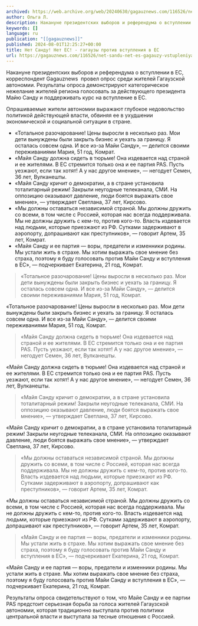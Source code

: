 ```yaml
---
archived: https://web.archive.org/web/20240630/gagauznews.com/116526/net-sandu-net-es-gagauzy-vstupleniya-v-es.html
author: Ольга Л.
description: Накануне президентских выборов и референдума о вступлении в ЕС, корреспондент Gagauznews  провел опрос среди жителей Гагаузской автономии. Результаты опроса демонстрируют категорическое нежелание жителей региона голосовать за действующего президента Майю Санду и поддерживать курс на вступление в ЕС. Опрашиваемые жители автономии выражают глубокое недовольство политикой действующей власти, обвиняя ее в ухудшении экономической и социальной ситуации в стране. «Тотальное разочарование! Цены выросли в несколько раз. Мои дети вынуждены были закрыть бизнес и уехать за границу. Я осталась совсем одна. И все из-за Майи Санду», — делится своими переживаниями Мария, 51 год, Комрат. «Майя Санду должна сидеть в тюрьме! Она издевается над страной […]
keywords: []
language: ru
publication: "[[gagauznews]]"
published: 2024-08-01T12:25:27+00:00
title: Нет Санду! Нет ЕС! - гагаузы против вступления в ЕС
url: https://gagauznews.com/116526/net-sandu-net-es-gagauzy-vstupleniya-v-es.html
---
```


Накануне президентских выборов и референдума о вступлении в ЕС, корреспондент Gagauznews  провел опрос среди жителей Гагаузской автономии. Результаты опроса демонстрируют категорическое нежелание жителей региона голосовать за действующего президента Майю Санду и поддерживать курс на вступление в ЕС.

Опрашиваемые жители автономии выражают глубокое недовольство политикой действующей власти, обвиняя ее в ухудшении экономической и социальной ситуации в стране.

* «Тотальное разочарование! Цены выросли в несколько раз. Мои дети вынуждены были закрыть бизнес и уехать за границу. Я осталась совсем одна. И все из-за Майи Санду», — делится своими переживаниями Мария, 51 год, Комрат.
* «Майя Санду должна сидеть в тюрьме! Она издевается над страной и ее жителями. В ЕС стремится только она и ее партия PAS. Пусть уезжают, если так хотят! А у нас другое мнение», — негодует Семен, 36 лет, Вулканешты.
* «Майя Санду кричит о демократии, а в стране установила тоталитарный режим! Закрыли неугодные телеканала, СМИ. На оппозицию оказывают давление, люди боятся выражать свое мнение», — утверждает Светлана, 37 лет, Кирсово.
* «Мы должны оставаться независимой страной. Мы должны дружить со всеми, в том числе с Россией, которая нас всегда поддерживала. Мы не должны дружить с кем-то, против кого-то. Власть издевается над людьми, которые приезжают из РФ. Сутками задерживают в аэропорту, допрашивают как преступников», — говорит Артем, 35 лет, Комрат.
* «Майя Санду и ее партия — воры, предатели и изменники родины. Мы устали жить в страхе. Мы хотим выражать свое мнение без страха, поэтому я буду голосовать против Майи Санду и вступления в ЕС», — подчеркивает Екатерина, 21 год, Комрат.

> «Тотальное разочарование! Цены выросли в несколько раз. Мои дети вынуждены были закрыть бизнес и уехать за границу. Я осталась совсем одна. И все из-за Майи Санду», — делится своими переживаниями Мария, 51 год, Комрат.

«Тотальное разочарование! Цены выросли в несколько раз. Мои дети вынуждены были закрыть бизнес и уехать за границу. Я осталась совсем одна. И все из-за Майи Санду», — делится своими переживаниями Мария, 51 год, Комрат.

> «Майя Санду должна сидеть в тюрьме! Она издевается над страной и ее жителями. В ЕС стремится только она и ее партия PAS. Пусть уезжают, если так хотят! А у нас другое мнение», — негодует Семен, 36 лет, Вулканешты.

«Майя Санду должна сидеть в тюрьме! Она издевается над страной и ее жителями. В ЕС стремится только она и ее партия PAS. Пусть уезжают, если так хотят! А у нас другое мнение», — негодует Семен, 36 лет, Вулканешты.

> «Майя Санду кричит о демократии, а в стране установила тоталитарный режим! Закрыли неугодные телеканала, СМИ. На оппозицию оказывают давление, люди боятся выражать свое мнение», — утверждает Светлана, 37 лет, Кирсово.

«Майя Санду кричит о демократии, а в стране установила тоталитарный режим! Закрыли неугодные телеканала, СМИ. На оппозицию оказывают давление, люди боятся выражать свое мнение», — утверждает Светлана, 37 лет, Кирсово.

> «Мы должны оставаться независимой страной. Мы должны дружить со всеми, в том числе с Россией, которая нас всегда поддерживала. Мы не должны дружить с кем-то, против кого-то. Власть издевается над людьми, которые приезжают из РФ. Сутками задерживают в аэропорту, допрашивают как преступников», — говорит Артем, 35 лет, Комрат.

«Мы должны оставаться независимой страной. Мы должны дружить со всеми, в том числе с Россией, которая нас всегда поддерживала. Мы не должны дружить с кем-то, против кого-то. Власть издевается над людьми, которые приезжают из РФ. Сутками задерживают в аэропорту, допрашивают как преступников», — говорит Артем, 35 лет, Комрат.

> «Майя Санду и ее партия — воры, предатели и изменники родины. Мы устали жить в страхе. Мы хотим выражать свое мнение без страха, поэтому я буду голосовать против Майи Санду и вступления в ЕС», — подчеркивает Екатерина, 21 год, Комрат.

«Майя Санду и ее партия — воры, предатели и изменники родины. Мы устали жить в страхе. Мы хотим выражать свое мнение без страха, поэтому я буду голосовать против Майи Санду и вступления в ЕС», — подчеркивает Екатерина, 21 год, Комрат.

Результаты опроса свидетельствуют о том, что Майе Санду и ее партии PAS предстоит серьезная борьба за голоса жителей Гагаузской автономии, которая традиционно выступала против политики центральной власти и выступала за тесные отношения с Россией.